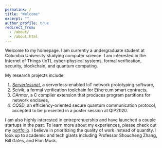 ```yaml
---
permalink: /
title: "Welcome" 
excerpt: ""
author_profile: true
redirect_from: 
  - /about/
  - /about.html
---
```


Welcome to my homepage. I am currently a undergraduate student at Columbia University studying computer science. I am interested in the Internet of Things (IoT), cyber-physical systems, formal verification, security, blockchain, and quantum computing.

My research projects include 
1. [<i>Serverlessnet</i>](https://serverlessnet.github.io/serverlessnet), a serverless-enabled IoT network prototyping software,
2. <i>Scivik</i>, a formal verification toolchain for Ethereum smart contracts, 
3. <i>CArmor</i>, a C compiler extension that produces program partitions for network enclaves,
4. <i>CQSD</i>, an efficiency-oriented secure quantum communication protocol, accepted to be presented in a poster session at QIP2020.

I am also highly interested in entreprenuership and have launched a couple startups in the past. To learn more about my experiences, please check out my [portfolio](/portfolio). I believe in prioritizing the quality of work instead of quantity. I look up to academic and tech giants including Professor Shoucheng Zhang, Bill Gates, and Elon Musk.

